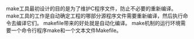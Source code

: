 make工具最初设计的目的是为了维护C程序文件，防止不必要的重新编译。
make工具的工作是自动确定工程的哪部分源程序文件需要重新编译，然后执行命令去编译它们。
makefile带来的好处就是自动化编译。
make机制的运行环境需要一个命令行程序make和一个文本文件Makefile。

